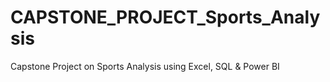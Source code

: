 # CAPSTONE_PROJECT_Sports_Analysis
Capstone Project on Sports Analysis using Excel, SQL &amp; Power BI
